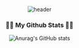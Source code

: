 

<!--
**art11010/art11010** is a ✨ _special_ ✨ repository because its `README.md` (this file) appears on your GitHub profile.

Here are some ideas to get you started:

- 🔭 I’m currently working on ...
- 🌱 I’m currently learning ...
- 👯 I’m looking to collaborate on ...
- 🤔 I’m looking for help with ...
- 💬 Ask me about ...
- 📫 How to reach me: ...
- 😄 Pronouns: ...
- ⚡ Fun fact: ...
-->
<div align="center">
  
![header](https://capsule-render.vercel.app/api?type=Waving&text=YEZI's%20github&fontColor=FFFFFF&fontSize=40&fontAlignY=27&&color=FF78A0&animation=twinkling)

</div>


<h3 align="center">👩‍💻 My Github Stats 👩‍💻</h3>
<div align="center">

![Anurag's GitHub stats](https://github-readme-stats.vercel.app/api?username=art11010&show_icons=true&bg_color=000000006&hide_title=true&show_icons=true&include_all_commits=true&disable_animations=true&theme=vue)
  
</div>





